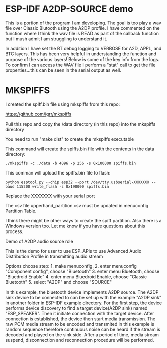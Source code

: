 ESP-IDF A2DP-SOURCE demo
========================

This is a portion of the program I am developing.  The goal is too play a wav file over Classic Blutooth using the A2DP profile.  I have commented on the function where I think the wav file is READ as part of the callback function but I mush admit I am struggling to understand it.

In addition I have set the BT debug logging to VERBOSE for A2D, APPL, and BTC layers.  This has been very helpful in understanding the function and purpose of the various layers!  Below is some of the key info from the logs.  To confirm I can access the WAV file I perform a "stat" call to get the file properties...this can be seen in the serial output as well.

MKSPIFFS
==========
I created the spiff.bin file using mkspiffs from this repo:

https://github.com/igrr/mkspiffs

Pull this repo and copy the /data directory (in this repo) into the mkspiffs directory

You need to run "make dist" to create the mkspiffs executable

This command will create the spiffs.bin file with the contents in the data directory:

    ./mkspiffs -c ./data -b 4096 -p 256 -s 0x100000 spiffs.bin

This comman will upload the spiffs.bin file to flash:

    python esptool.py --chip esp32 --port /dev/tty.usbserial-XXXXXXX --baud 115200 write_flash -z 0x190000 spiffs.bin

Replace the XXXXXXX with your serial port

The csv file upperhand_partition.csv must be updated in menuconfig Partition Table.

I think there might be other ways to create the spiff partition.  Also there is a Windows version too.  Let me know if you have questions about this process.

Demo of A2DP audio source role

This is the demo for user to use ESP_APIs to use Advanced Audio Distribution Profile in transmitting audio stream

Options choose step:
    1. make menuconfig.
    2. enter menuconfig "Component config", choose "Bluetooth"
    3. enter menu Bluetooth, choose "Bluedroid Enable"
    4. enter menu Bluedroid Enable, choose "Classic Bluetooth"
    5. select "A2DP" and choose "SOURCE"
    
In this example, the bluetooth device implements A2DP source. The A2DP sink device to be connected to can be set up with the example "A2DP sink" in another folder in ESP-IDF example directory.
For the first step, the device performs device discovery to find a target device(A2DP sink) named "ESP_SPEAKER". Then it initiate connection with the target device.
After connection is established, the device then start media transmission. The raw PCM media stream to be encoded and transmited in this example is random sequence therefore continuous noise can be heard if the stream is decoded and played on the sink side.
After a period of time, media stream suspend, disconnection and reconnection procedure will be performed.
